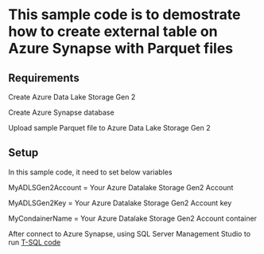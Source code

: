 # This sample code is to demostrate how to create external table on Azure Synapse with Parquet files

## Requirements
Create Azure Data Lake Storage Gen 2

Create Azure Synapse database

Upload sample Parquet file to Azure Data Lake Storage Gen 2

## Setup 
In this sample code, it need to set below variables

MyADLSGen2Account = Your Azure Datalake Storage Gen2 Account 

MyADLSGen2Key = Your Azure Datalake Storage Gen2 Account key

MyCondainerName = Your Azure Datalake Storage Gen2 Account container

After connect to Azure Synapse, using SQL Server Management Studio to run [T-SQL code](https://github.com/amberz/Azure-Data-Services-Practices/blob/master/Analytics/How%20to%20Create%20Synapse%20External%20Table%20for%20Parquet%20files/ExternalTableDemo.sql)



